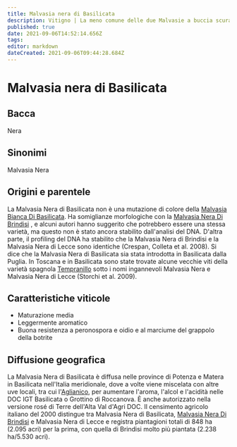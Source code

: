 ```yaml
---
title: Malvasia nera di Basilicata
description: Vitigno | La meno comune delle due Malvasie a buccia scura dell'Italia meridionale
published: true
date: 2021-09-06T14:52:14.656Z
tags: 
editor: markdown
dateCreated: 2021-09-06T09:44:28.684Z
---
```


# Malvasia nera di Basilicata

## Bacca
Nera
## Sinonimi
Malvasia Nera

## Origini e parentele
La Malvasia Nera di Basilicata non è una mutazione di colore della [Malvasia Bianca Di Basilicata](/vitigni/bacca-bianca/malvasia-bianca-di-basilicata). Ha somiglianze morfologiche con la [Malvasia Nera Di Brindisi](/vitigni/bacca-nera/malvasia-nera-di-brindisi) , e alcuni autori hanno suggerito che potrebbero essere una stessa varietà, ma questo non è stato ancora stabilito dall'analisi del DNA. D'altra parte, il profiling del DNA ha stabilito che la Malvasia Nera di Brindisi e la Malvasia Nera di Lecce sono identiche (Crespan, Colleta et al. 2008). Si dice che la Malvasia Nera di Basilicata sia stata introdotta in Basilicata dalla Puglia. In Toscana e in Basilicata sono state trovate alcune vecchie viti della varietà spagnola [Tempranillo](/vitigni/bacca-nera/tempranillo) sotto i nomi ingannevoli Malvasia Nera e Malvasia Nera di Lecce (Storchi et al. 2009).

## Caratteristiche viticole
- Maturazione media
- Leggermente aromatico
- Buona resistenza a peronospora e oidio e al marciume del grappolo della botrite

## Diffusione geografica
La Malvasia Nera di Basilicata è diffusa nelle province di Potenza e Matera in Basilicata nell'Italia meridionale, dove a volte viene miscelata con altre uve locali, tra cui l'[Aglianico](/vitigni/bacca-nera/aglianico), per aumentare l'aroma, l'alcol e l'acidità nelle DOC IGT Basilicata o Grottino di Roccanova. È anche autorizzato nella versione rosé di Terre dell'Alta Val d'Agri DOC. Il censimento agricolo italiano del 2000 distingue tra Malvasia Nera di Basilicata, [Malvasia Nera Di Brindisi](/vitigni/bacca-nera/malvasia-nera-di-brindisi) e Malvasia Nera di Lecce e registra piantagioni totali di 848 ha (2.095 acri) per la prima, con quella di Brindisi molto più piantata (2.238 ha/5.530 acri).

